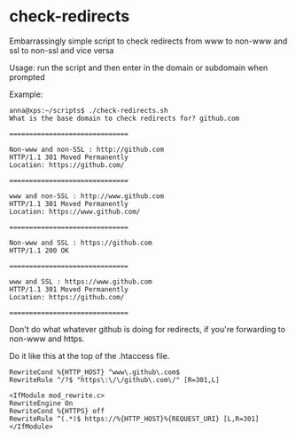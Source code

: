 # check-redirects
Embarrassingly simple script to check redirects from www to non-www and ssl to non-ssl and vice versa

Usage:  run the script and then enter in the domain or subdomain when prompted

Example:

```
anna@xps:~/scripts$ ./check-redirects.sh 
What is the base domain to check redirects for? github.com
 
==============================
 
Non-www and non-SSL : http://github.com
HTTP/1.1 301 Moved Permanently
Location: https://github.com/
 
==============================
 
www and non-SSL : http://www.github.com
HTTP/1.1 301 Moved Permanently
Location: https://www.github.com/
 
==============================
 
Non-www and SSL : https://github.com
HTTP/1.1 200 OK
 
==============================
 
www and SSL : https://www.github.com
HTTP/1.1 301 Moved Permanently
Location: https://github.com/
 
==============================
```
Don't do what whatever github is doing for redirects, if you're forwarding to non-www and https.

Do it like this at the top of the .htaccess file.

```
RewriteCond %{HTTP_HOST} ^www\.github\.com$
RewriteRule ^/?$ "https\:\/\/github\.com\/" [R=301,L]

<IfModule mod_rewrite.c>
RewriteEngine On
RewriteCond %{HTTPS} off
RewriteRule ^(.*)$ https://%{HTTP_HOST}%{REQUEST_URI} [L,R=301]
</IfModule>
```

